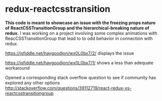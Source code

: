 # redux-reactcsstransition

**This code is meant to showcase an issue with the freezing props nature of ReactCSSTransitionGroup and the hierarchical-breaking nature of redux.** I was working on a project involving some complex animations with ReacCSSTransitionGroup that lead to to odd behavior in connection with redux.

https://jsfiddle.net/haygoodjon/wx0L0bx7/2/ displays the issue

https://jsfiddle.net/haygoodjon/wx0L0bx7/1/ shows a less than adequate workaround

Opened a corresponding stack overflow question to see if community has explored any other options http://stackoverflow.com/questions/39112719/react-redux-vs-reactcsstransitiongroup
